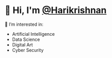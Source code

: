 # 👋 Hi, I'm [@Harikrishnan](https://github.com/HarikrishnanK9/)

👀 I’m interested in:
- Artificial Intelligence
- Data Science
- Digital Art
- Cyber Security
